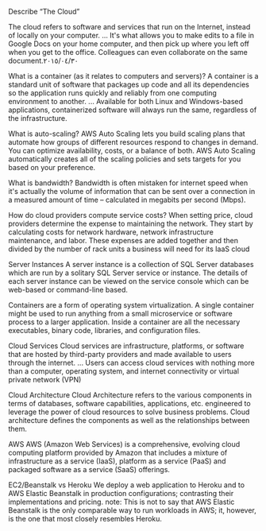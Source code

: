 
Describe “The Cloud”

The cloud refers to software and services that run on the Internet, instead of locally on your computer. ... It's what allows you to make edits to a file in Google Docs on your home computer, and then pick up where you left off when you get to the office. Colleagues can even collaborate on the same document.٣٠‏/٠٤‏/٢٠١٥

What is a container (as it relates to computers and servers)?
A container is a standard unit of software that packages up code and all its dependencies so the application runs quickly and reliably from one computing environment to another. ... Available for both Linux and Windows-based applications, containerized software will always run the same, regardless of the infrastructure.


What is auto-scaling?
AWS Auto Scaling lets you build scaling plans that automate how groups of different resources respond to changes in demand. You can optimize availability, costs, or a balance of both. AWS Auto Scaling automatically creates all of the scaling policies and sets targets for you based on your preference.

What is bandwidth?
Bandwidth is often mistaken for internet speed when it's actually the volume of information that can be sent over a connection in a measured amount of time – calculated in megabits per second (Mbps).


How do cloud providers compute service costs?
When setting price, cloud providers determine the expense to maintaining the network. They start by calculating costs for network hardware, network infrastructure maintenance, and labor. These expenses are added together and then divided by the number of rack units a business will need for its IaaS cloud


Server Instances
A server instance is a collection of SQL Server databases which are run by a solitary SQL Server service or instance. The details of each server instance can be viewed on the service console which can be web-based or command-line based.

Containers are a form of operating system virtualization. A single container might be used to run anything from a small microservice or software process to a larger application. Inside a container are all the necessary executables, binary code, libraries, and configuration files.

Cloud Services
Cloud services are infrastructure, platforms, or software that are hosted by third-party providers and made available to users through the internet. ... Users can access cloud services with nothing more than a computer, operating system, and internet connectivity or virtual private network (VPN)

Cloud Architecture
Cloud Architecture refers to the various components in terms of databases, software capabilities, applications, etc. engineered to leverage the power of cloud resources to solve business problems. Cloud architecture defines the components as well as the relationships between them.

AWS
AWS (Amazon Web Services) is a comprehensive, evolving cloud computing platform provided by Amazon that includes a mixture of infrastructure as a service (IaaS), platform as a service (PaaS) and packaged software as a service (SaaS) offerings.

EC2/Beanstalk vs Heroku
We deploy a web application to Heroku and to AWS Elastic Beanstalk in production configurations; contrasting their implementations and pricing. note: This is not to say that AWS Elastic Beanstalk is the only comparable way to run workloads in AWS; it, however, is the one that most closely resembles Heroku.
